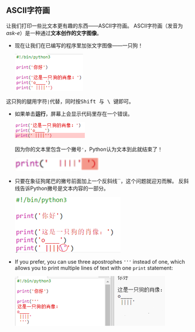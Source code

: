 ## ASCII字符画

让我们打印一些比文本更有趣的东西——ASCII字符画。 ASCII字符画（发音为*ask-e*）是一种通过**文本创作的文字图像**。

+ 现在让我们在已编写的程序里加张文字图像——一只狗！
    
    ![截图](images/me-dog.png)

这只狗的腿用字符`|`代替，同时按<kbd>Shift 与 \ </kbd>键即可。

+ 如果单击**运行**，屏幕上会显示代码里存在一个错误。
    
    ![截图](images/me-dog-bug.png)
    
    因为你的文本里包含一个撇号`'`，Python认为文本到此就结束了！
    
    ![截图](images/me-dog-quote.png)

+ 只要在象征狗尾巴的撇号前面加上一个反斜线``，这个问题就迎刃而解。 反斜线告诉Python撇号是文本内容的一部分。
    
    ![截图](images/me-dog-bug-fix.png)

+ If you prefer, you can use three apostrophes `'''` instead of one, which allows you to print multiple lines of text with one `print` statement:
    
    ![截图](images/me-dog-triple-quote.png)